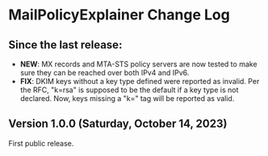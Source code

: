 # MailPolicyExplainer Change Log

## Since the last release:
- **NEW**: MX records and MTA-STS policy servers are now tested to make sure they can be reached over both IPv4 and IPv6.
- **FIX**: DKIM keys without a key type defined were reported as invalid.  Per the RFC, "k=rsa" is supposed to be the default if a key type is not declared.  Now, keys missing a "k=" tag will be reported as valid.

## Version 1.0.0 (Saturday, October 14, 2023)
First public release.
